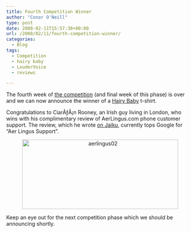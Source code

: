 ```yaml
---
title: Fourth Competition Winner
author: "Conor O'Neill"
type: post
date: 2008-02-11T15:57:38+00:00
url: /2008/02/11/fourth-competition-winner/
categories:
  - Blog
tags:
  - Competition
  - hairy baby
  - LouderVoice
  - reviews

---
```

The fourth week of [the competition][1] (and final week of this phase) is over and we can now announce the winner of a [Hairy Baby][2] t-shirt.

Congratulations to CiarÃƒÂ¡n Rooney, an Irish guy living in London, who wins with his complimentary review of AerLingus.com phone customer support. The review, which he wrote [on Jaiku][3], currently tops Google for &#8220;Aer Lingus Support&#8221;.</p> 

<p style="text-align: center">
  <img src="http://www.loudervoice.com/wp-content/uploads/2008/02/11/fourth-competition-winner/2258276564_1776d25e34_o.png" alt="aerlingus02" height="187" width="419" />
</p>

</a>

Keep an eye out for the next competition phase which we should be announcing shortly.

 [1]: http://www.loudervoice.com/competition01
 [2]: http://www.hairybaby.com/
 [3]: http://ciaranr.jaiku.com/presence/25178113